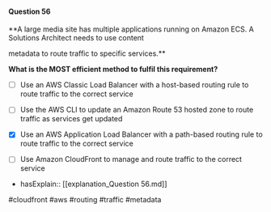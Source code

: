 #### Question  56


**A large media site has multiple applications running on Amazon ECS. A Solutions Architect needs to use content

metadata to route traffic to specific services.**


**What is the MOST efficient method to fulfil this requirement?**


- [ ] Use an AWS Classic Load Balancer with a host-based routing rule to route traffic to the correct service


- [ ] Use the AWS CLI to update an Amazon Route 53 hosted zone to route traffic as services get updated


- [x] Use an AWS Application Load Balancer with a path-based routing rule to route traffic to the correct service


- [ ] Use Amazon CloudFront to manage and route traffic to the correct service



- hasExplain:: [[explanation_Question  56.md]]

#cloudfront #aws #routing #traffic #metadata 